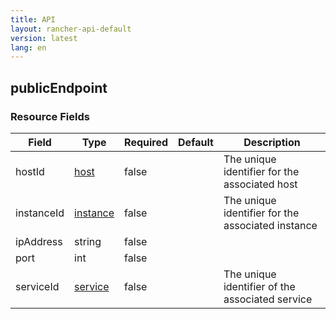 ```yaml
---
title: API
layout: rancher-api-default
version: latest
lang: en
---
```


## publicEndpoint





### Resource Fields

Field | Type | Required | Default | Description
---|---|---|---|---
hostId | [host]({{site.baseurl}}/rancher/{{page.version}}/{{page.lang}}/api/api-resources/host/) | false |  | The unique identifier for the associated host
instanceId | [instance]({{site.baseurl}}/rancher/{{page.version}}/{{page.lang}}/api/api-resources/instance/) | false |  | The unique identifier for the associated instance
ipAddress | string | false |  | 
port | int | false |  | 
serviceId | [service]({{site.baseurl}}/rancher/{{page.version}}/{{page.lang}}/api/api-resources/service/) | false |  | The unique identifier of the associated service

